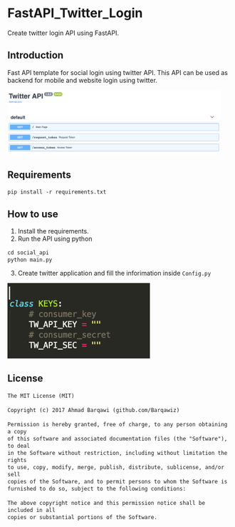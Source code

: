# FastAPI_Twitter_Login
 Create twitter login API using FastAPI.

## Introduction
Fast API template for social login using twitter API. This API can be used as backend for mobile and website login using twitter.

<img width="480px" src="resource/twitter_api.png" alt="[ Available Functions ]"/>


## Requirements
```
pip install -r requirements.txt
```

## How to use
1. Install the requirements.
2. Run the API using python
```
cd social_api
python main.py
```
3. Create twitter application and fill the inforimation inside ```Config.py```
<img width="320px" src="resource/config.png" alt="[ Available Functions ]"/>


License
-------
    The MIT License (MIT)

    Copyright (c) 2017 Ahmad Barqawi (github.com/Barqawiz)

    Permission is hereby granted, free of charge, to any person obtaining a copy
    of this software and associated documentation files (the "Software"), to deal
    in the Software without restriction, including without limitation the rights
    to use, copy, modify, merge, publish, distribute, sublicense, and/or sell
    copies of the Software, and to permit persons to whom the Software is
    furnished to do so, subject to the following conditions:

    The above copyright notice and this permission notice shall be included in all
    copies or substantial portions of the Software.